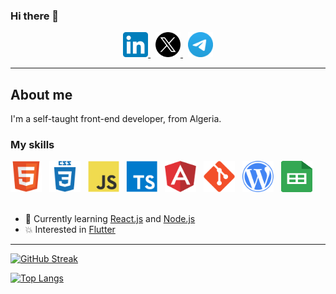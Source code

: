 ### Hi there 👋

<div id="header" align="center">
  <a href="https://www.linkedin.com/in/redouane-bekkouche/" target="_blank">
    <img src="./assets/LinkedIn_icon.svg" width="40" height="40">
  </a>&nbsp;
  <a href="https://twitter.com/red1dev" target="_blank">
    <img src="./assets/X-icon.svg" width="40" height="40">
  </a>&nbsp;
  <a href="https://t.me/red1dev" target="_blank">
    <img src="./assets/telegram.svg" width="40" height="40">
  </a>
</div>

---

## About me

I'm a self-taught front-end developer, from Algeria.


### My skills

<div>
  <img 
    src="./assets/html5-original.svg" 
    alt="HTML icon" width="50" height="50"/>
  &nbsp;
  <img 
    src="./assets/css3-plain-wordmark.svg" 
    alt="CSS icon" width="50" height="50"/>
  &nbsp;
  <img 
    src="./assets/javascript-original.svg" 
    alt="Javascript icon" width="50" height="50"/>
  &nbsp;
  <img 
    src="./assets/typescript.svg" 
    alt="Typescript icon" width="50" height="50"/>
  &nbsp;
  <img 
    src="./assets/angular.svg" 
    alt="Angular icon" width="50" height="50"/>
  &nbsp;
  <img 
    src="./assets/git-plain.svg" 
    alt="GIT icon" width="50" height="50"/>
  &nbsp;
  <img 
    src="./assets/wordpress.svg" 
    alt="WordPress icon" width="50" height="50"/>
  &nbsp;
  <img 
    src="./assets/google-sheets-logo-icon.svg" 
    alt="Google Sheets icon" width="50" height="50"/>
  &nbsp;
</div>

<br />

- 🌱 Currently learning [React.js](https://react.dev/) and [Node.js](https://nodejs.org/en/learn)
- 💥 Interested in [Flutter]()

---

[![GitHub Streak](http://github-readme-streak-stats.herokuapp.com?user=red1code&theme=dark&background=000000)](https://git.io/streak-stats)

[![Top Langs](https://github-readme-stats.vercel.app/api/top-langs/?username=red1code&layout=compact&theme=vision-friendly-dark)](https://github.com/anuraghazra/github-readme-stats)



<!--
**red1code/red1code** is a ✨ _special_ ✨ repository because its `README.md` (this file) appears on your GitHub profile.

Here are some ideas to get you started:

- 🔭 I’m currently working on ...
- 🌱 I’m currently learning ...
- 👯 I’m looking to collaborate on ...
- 🤔 I’m looking for help with ...
- 💬 Ask me about ...
- 📫 How to reach me: ...
- 😄 Pronouns: ...
- ⚡ Fun fact: ...
-->
